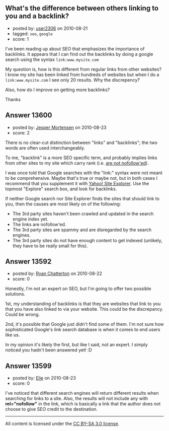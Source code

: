 ## What's the difference between others linking to you and a backlink?

- posted by: [user2306](https://stackexchange.com/users/-1/2306-user2306) on 2010-08-21
- tagged: `seo`, `google`
- score: 1

I've been reading up about SEO that emphasizes the importance of backlinks. It appears that I can find out the backlinks by doing a google search using the syntax `link:www.mysite.com`

My question is, how is this different from regular links from other websites? I know my site has been linked from hundreds of websites but when I do a `link:www.mysite.com` I see only 20 results. Why the discrepency?

Also, how do I improve on getting more backlinks?

Thanks


## Answer 13600

- posted by: [Jesper Mortensen](https://stackexchange.com/users/-1/1261-jesper-mortensen) on 2010-08-23
- score: 2

<p>There is no clear-cut distinction between "links" and "backlinks"; the two words are often used interchangeably.</p>

<p>To me, "backlink" is a more SEO specific term, and probably implies links from other sites to my site which carry rank (i.e. <a href="http://en.wikipedia.org/wiki/Nofollow" rel="nofollow">are not nofollow'ed</a>).</p>

<p>I was once told that Google searches with the "link:" syntax were not meant to be comprehensive. Maybe that's true or maybe not, but in both cases I recommend that you supplement it with <a href="http://siteexplorer.search.yahoo.com/" rel="nofollow">Yahoo! Site Explorer</a>. Use the topmost "Explore" search box, and look for backlinks.</p>

<p>If neither Google search nor Site Explorer finds the sites that should link to you, then the causes are most likely on of the following:</p>

<ul>
<li>The 3rd party sites haven't been crawled and updated in the search engine index yet.</li>
<li>The links are nofollow'ed.</li>
<li>The 3rd party sites are spammy and are disregarded by the search engines.</li>
<li>The 3rd party sites do not have enough content to get indexed (unlikely, they have to be really small for this).</li>
</ul>



## Answer 13592

- posted by: [Ryan Chatterton](https://stackexchange.com/users/-1/3753-ryan-chatterton) on 2010-08-22
- score: 0

Honestly, I'm not an expert on SEO, but I'm going to offer two possible solutions.

1st, my understanding of backlinks is that they are websites that link to you that you have also linked to via your website. This could be the discrepancy. Could be wrong.

2nd, it's possible that Google just didn't find some of them. I'm not sure how sophisticated Google's link search database is when it comes to end users like us.

In my opinion it's likely the first, but like I said, not an expert. I simply noticed you hadn't been answered yet! :D 


## Answer 13599

- posted by: [Elie](https://stackexchange.com/users/-1/1752-elie) on 2010-08-23
- score: 0

I've noticed that different search engines will return different results when searching for links to a site. Also, the results will not include any with **rel="nofollow"** in the link, which is basically a link that the author does not choose to give SEO credit to the destination.



---

All content is licensed under the [CC BY-SA 3.0 license](https://creativecommons.org/licenses/by-sa/3.0/).
